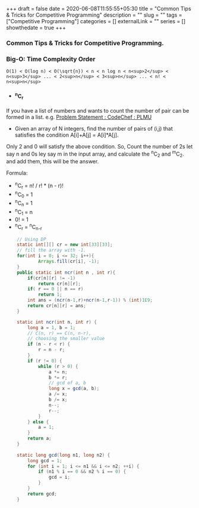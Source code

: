 +++ 
draft = false
date = 2020-06-08T11:55:55+05:30
title = "Common Tips & Tricks for Competitive Programming"
description = ""
slug = "" 
tags = ["Competitive Programming"]
categories = []
externalLink = ""
series = []
showthedate = true
+++

### Common Tips & Tricks for Competitive Programming.

### Big-O: Time Complexity Order
```
O(1) < O(log n) < O(\sqrt{n}) < n < n log n < n<sup>2</sup> < n<sup>3</sup> ... < 2<sup>n</sup> < 3<sup>n</sup> ... < n! < n<sup>n</sup>
```

- #### <sup>n</sup>C<sub>r</sub>

If you have a list of numbers and wants to count the number of pair can be formed in a list. 
e.g. 
[Problem Statement : CodeChef : PLMU](https://www.codechef.com/DEC19B/problems/PLMU)
- Given an array of N integers, find the number of pairs of (i,j) that satisfies the condition 
A[i]+A[j] = A[i]*A[j].

Only 2 and 0 will satisfy the above condition.
So, Count the number of 2s let say n and 0s ley say m in the input array,
and calculate the <sup>n</sup>C<sub>2</sub> and <sup>m</sup>C<sub>2</sub>.
and add them, this will be the answer.

Formula: 

- <sup>n</sup>C<sub>r</sub> = n! / r! * (n - r)!
- <sup>n</sup>C<sub>0</sub> = 1
- <sup>n</sup>C<sub>n</sub> = 1
- <sup>n</sup>C<sub>1</sub> = n
- 0! = 1
- <sup>n</sup>C<sub>r</sub> = <sup>n</sup>C<sub>n-r</sub>

```java
    // Using DP
    static int[][] cr = new int[33][33];
    // fill the array with -1.
    for(int i = 0; i <= 32; i++){
			Arrays.fill(cr[i], -1);
    }
	public static int ncr(int n , int r){
		if(cr[n][r] != -1)
			return cr[n][r];
		if( r == 0 || n == r)
			return 1;
		int ans = (ncr(n-1,r)+ncr(n-1,r-1)) % (int)1E9;
		return cr[n][r] = ans;
	}
```
```java
    static int ncr(int n, int r) { 
        long a = 1, b = 1;   
        // C(n, r) == C(n, n-r),  
        // choosing the smaller value  
        if (n - r < r) { 
            r = n - r; 
        }   
        if (r != 0) { 
            while (r > 0) { 
                a *= n; 
                b *= r; 
                // gcd of a, b  
                long x = gcd(a, b);   
                a /= x; 
                b /= x;
                n--; 
                r--; 
            }
        } else { 
            a = 1; 
        } 
        return a;
    } 
  
    static long gcd(long n1, long n2) { 
        long gcd = 1; 
        for (int i = 1; i <= n1 && i <= n2; ++i) { 
            if (n1 % i == 0 && n2 % i == 0) { 
                gcd = i; 
            } 
        } 
        return gcd; 
    }
```




